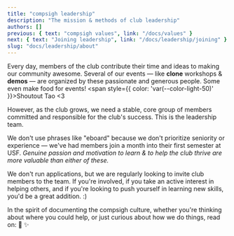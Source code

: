 ```yaml
---
title: "compsigh leadership"
description: "The mission & methods of club leadership"
authors: []
previous: { text: "compsigh values", link: "/docs/values" }
next: { text: "Joining leadership", link: "/docs/leadership/joining" }
slug: "docs/leadership/about"
---
```


Every day, members of the club contribute their time and ideas to making our community awesome. Several of our events — like **clone** workshops & **demos** — are organized by these passionate and generous people. Some even make food for events! <span style={{ color: 'var(--color-light-50)' }}>Shoutout Tao \<3</span>

However, as the club grows, we need a stable, core group of members committed and responsible for the club's success. This is the leadership team.

We don't use phrases like "eboard" because we don't prioritize seniority or experience — we've had members join a month into their first semester at <CasePreserver>USF</CasePreserver>. *Genuine passion and motivation to learn & to help the club thrive are more valuable than either of these.*

We don't run applications, but we are regularly looking to invite club members to the team. If you're involved, if you take an active interest in helping others, and if you're looking to push yourself in learning new skills, you'd be a great addition. :)

In the spirit of documenting the compsigh culture, whether you're thinking about where you could help, or just curious about how we do things, read on: 💛 ✨
